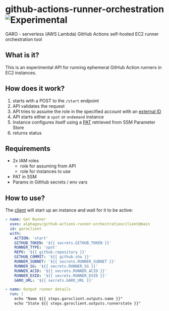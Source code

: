 # github-actions-runner-orchestration ![Experimental](https://img.shields.io/badge/Status-Experimental-orange.svg)
GARO - serverless (AWS Lambda) GitHub Actions self-hosted EC2 runner orchestration tool

## What is it?
This is an experimental API for running ephemeral GitHub Action runners in EC2 instances.

## How does it work?
1. starts with a POST to the `/start` endpoint
2. API validates the request
3. API tries to assume the role in the specified account with an [external ID](https://docs.aws.amazon.com/IAM/latest/UserGuide/id_roles_create_for-user_externalid.html)
4. API starts either a `spot` or `ondemand` instance
5. Instance configures itself using a [PAT](https://docs.github.com/en/github/authenticating-to-github/creating-a-personal-access-token) retrieved from SSM Parameter Store
6. returns status

## Requirements
- 2x IAM roles
  - role for assuming from API
  - role for instances to use
- PAT in SSM
- Params in GitHub secrets / env vars

## How to use?

The [client](client/) will start up an instance and wait for it to be active:

```yml
- name: Get Runner
  uses: alphagov/github-actions-runner-orchestration/client@main
  id: garoclient
  with:
    ACTION: 'start'
    GITHUB_TOKEN: '${{ secrets.GITHUB_TOKEN }}'
    RUNNER_TYPE: 'spot'
    REPO: '${{ github.repository }}'
    GITHUB_COMMIT: '${{ github.sha }}'
    RUNNER_SUBNET: '${{ secrets.RUNNER_SUBNET }}'
    RUNNER_SG: '${{ secrets.RUNNER_SG }}'
    RUNNER_ACID: '${{ secrets.RUNNER_ACID }}'
    RUNNER_EXID: '${{ secrets.RUNNER_EXID }}'
    GARO_URL: '${{ secrets.GARO_URL }}'

- name: Output runner details
  run: |
    echo "Name ${{ steps.garoclient.outputs.name }}"
    echo "State ${{ steps.garoclient.outputs.runnerstate }}"
```
